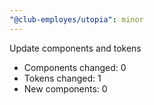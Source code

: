 ```yaml
---
"@club-employes/utopia": minor
---
```


Update components and tokens

- Components changed:        0
- Tokens changed:        1
- New components:        0
